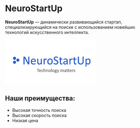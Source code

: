# NeuroStartUp

**NeuroStartUp** — динамически развивающийся стартап, специализирующийся на поиске с использованием новейших технологий искусственного интеллекта.

![Логотип NeuroStartUp](./images/icon.png)

## Наши преимущества:
- Высокая точность поиска
- Высокая скорость поиска
- Низкая цена
